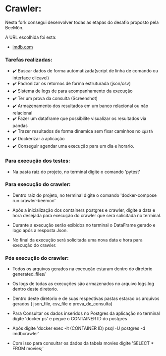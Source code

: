 # Crawler:

Nesta fork consegui desenvolver todas as etapas do desafio proposto pela BeeMôn.

A URL escolhida foi esta:

- [imdb.com](https://www.imdb.com/chart/top/?ref_=nv_mv_250)

### Tarefas realizadas:

- :heavy_check_mark: Buscar dados de forma automatizada(script de linha de comando ou interface clicavel)
- :heavy_check_mark: Padronizar os retornos de forma estruturada (json/csv)
- :heavy_check_mark: Sistema de logs de para acompanhamento da execução
- :heavy_check_mark: Ter um prova da consulta (Screenshot)
- :heavy_check_mark: Armazenamento dos resultados em um banco relacional ou não relacional
- :heavy_check_mark: Fazer um dataframe que possibilite visualizar os resultados via pandas
- :heavy_check_mark: Trazer resultados de forma dinamica sem fixar caminhos no `xpath`
- :heavy_check_mark: Dockerizar a aplicação
- :heavy_check_mark: Conseguir agendar uma execução para um dia e horario.


### Para execução dos testes:

- Na pasta raiz do projeto, no terminal digite o comando 'pytest'

### Para execução do crawler:

- Dentro raiz do projeto, no terminal digite o comando 'docker-compose run crawler-beemon'

- Após a inicialização dos containers postgres e crawler, digite a data e hora desejada para execução do crawler que será solicitada no terminal.

- Durante a execução serão exibidos no terminal o DataFrame gerado e logo após a resposta Json.

- No final da execução será solicitada uma nova data e hora para execução do crawler.


### Pós execução do crawler:

- Todos os arquivos gerados na execução estaram dentro do diretório generated_files/

- Os logs de todas as execuções são armazenados no arquivo logs.log dentro deste diretorio.

- Dentro deste diretorio e de suas respectivas pastas estarao os arquivos gerados ( json_file, csv_file e prova_de_consulta)

- Para Consultar os dados inseridos no Postgres da aplicação no terminal digite 'docker ps' e pegue o CONTAINER ID do postgres

- Após digite 'docker exec -it (CONTAINER ID) psql -U postgres -d imdbcrawler'

- Com isso para consultar os dados da tabela movies digite 'SELECT * FROM movies;'


